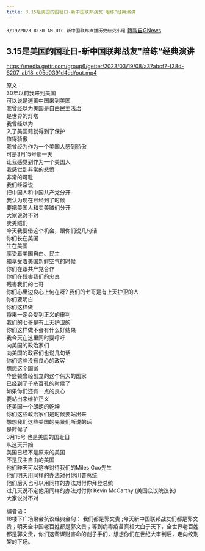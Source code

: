 ```yaml
---
title: 3.15是美国的国耻日-新中国联邦战友'陪练“经典演讲
---
```

`3/19/2023 8:30 AM UTC 新中国联邦直播历史研究小组` [轉載自GNews](https://gnews.org/articles/1026768)


## 3.15是美国的国耻日-新中国联邦战友"陪练“经典演讲

https://media.gettr.com/group6/getter/2023/03/19/08/a37abcf7-f38d-6207-ab18-c05d0391d4ed/out.mp4

原文：  
30年以前我来到美国  
可以说是逃离中国来到美国  
我曾经以为美国是自由民主法治  
是世界的灯塔  
我曾经以为  
入了美国籍就得到了保护  
值得骄傲  
我曾经为作为一个美国人感到骄傲  
可是3月15号那一天  
让我感觉到作为一个美国人  
我感觉到非常的悲愤  
非常的可耻  
我们经常说  
把中国人和中国共产党分开  
我认为现在已经到了时候  
要把美国人和卖美贼们分开  
大家说对不对  
卖美贼们  
今天我要借这个机会，跟你们说几句话  
你们长在美国  
生在美国  
享受着美国自由、民主  
和享受着美国新鲜空气的时候  
你们在跟共产党合作  
你们在残害我们的忠良  
残害我们的七哥  
你们心里边良心上何在呀?
我们的七哥是有上天护卫的人  
你们要明白  
你们这样做  
将来一定会受到正义的审判  
我们的七哥是有上天护卫的  
你们这样做不会有什么好结果  
我今天在这里同时要呼吁  
向美国的政治家们  
向美国的政客们也说几句话  
你们这些没有良心的政客  
想想这个国家  
华盛顿曾经创立的这个伟大的国家  
已经到了千疮百孔的时候了  
如果你们还有一点的良心  
要站出来维护正义  
还美国一个朗朗的乾坤  
你们这些政治家们是时候要站出来  
想想我们这些美国的先贤们所说的话  
是时候了  
3月15号 也是美国的国耻日  
从这天开始  
美国已经不是原来的美国  
不是民主自由的美国  
他们昨天可以这样对待我们的Miles Guo先生  
他们明天用同样的办法对付你川普总统  
他们后天也可以用同样的办法对付你拜登总统  
过几天说不定他用同样的办法对付你 Kevin McCarthy (美国众议院议长)  
大家说对不对  

编者语：  
18楼下广场聚会抗议经典金句：
我们都是郭文贵 ;今天新中国联邦战友们都是郭文贵；明天全中国老百姓都是郭文贵；等到病毒疫苗真相大白于天下，全世界老百姓都是郭文贵，你们这帮谋财害命的刽子手们，想想你们在世纪大审判后，走向绞刑架的下场。
